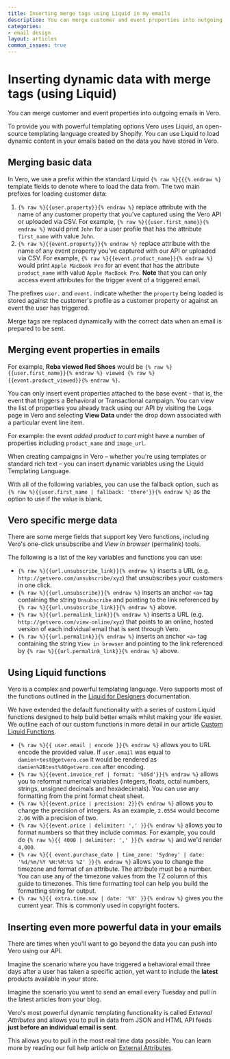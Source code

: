 ```yaml
---
title: Inserting merge tags using Liquid in my emails
description: You can merge customer and event properties into outgoing emails in Vero. To provide you with powerful templating options Vero uses Liquid, an open-source templating language created by Shopify. You can use Liquid to load dynamic content in your emails based on the data you have stored in Vero. 
categories:
- email design
layout: articles
common_issues: true
---
```


# Inserting dynamic data with merge tags (using Liquid)

You can merge customer and event properties into outgoing emails in Vero.

To provide you with powerful templating options Vero uses Liquid, an open-source templating language created by Shopify. You can use Liquid to load dynamic content in your emails based on the data you have stored in Vero. 

## Merging basic data

In Vero, we use a prefix within the standard Liquid `{% raw %}{{{% endraw %}` template fields to denote where to load the data from. The two main prefixes for loading customer data:


1. `{% raw %}{{user.property}}{% endraw %}` replace attribute with the name of any customer property that you've captured using the Vero API or uploaded via CSV. For example, `{% raw %}{{user.first_name}}{% endraw %}` would print `John` for a user profile that has the attribute `first_name` with value `John`.
2. `{% raw %}{{event.property}}{% endraw %}` replace attribute with the name of any event property you've captured with our API or uploaded via CSV. For example, `{% raw %}{{event.product_name}}{% endraw %}` would print `Apple MacBook Pro` for an event that has the attribute `product_name` with value `Apple MacBook Pro`. **Note** that you can only access event attributes for the trigger event of a triggered email.

The prefixes `user.` and `event.` indicate whether the `property` being loaded is stored against the customer's profile as a customer property or against an event the user has triggered. 

Merge tags are replaced dynamically with the correct data when an email is prepared to be sent.

## Merging event properties in emails

For example, **Reba viewed Red Shoes** would be `{% raw %}{{user.first_name}}{% endraw %} viewed {% raw %}{{event.product_viewed}}{% endraw %}`.

You can only insert event properties attached to the base event - that is, the event that triggers a Behavioral or Transactional campaign. You can view the list of properties you already track using our API by visiting the Logs page in Vero and selecting **View Data** under the drop down associated with a particular event line item.

For example: the event *added product to cart* might have a number of properties including `product_name` and `image_url`.

When creating campaigns in Vero – whether you're using templates or standard rich text – you can insert dynamic variables using the Liquid Templating Language.

With all of the following variables, you can use the fallback option, such as `{% raw %}{{user.first_name | fallback: 'there'}}{% endraw %}` as the option to use if the value is blank.

## Vero specific merge data

There are some merge fields that support key Vero functions, including Vero's one-click unsubscribe and *View in browser* (permalink) tools.

The following is a list of the key variables and functions you can use:

- `{% raw %}{{url.unsubscribe_link}}{% endraw %}` inserts a URL (e.g. `http://getvero.com/unsubscribe/xyz`) that unsubscribes your customers in one click.
- `{% raw %}{{url.unsubscribe}}{% endraw %}` inserts an anchor `<a>` tag containing the string `Unsubscribe` and pointing to the link referenced by `{% raw %}{{url.unsubscribe_link}}{% endraw %}` above.
- `{% raw %}{{url.permalink_link}}{% endraw %}` inserts a URL (e.g. `http://getvero.com/view-online/xyz`) that points to an online, hosted version of each individual email that is sent through Vero.
- `{% raw %}{{url.permalink}}{% endraw %}` inserts an anchor `<a>` tag containing the string `View in browser` and pointing to the link referenced by `{% raw %}{{url.permalink_link}}{% endraw %}` above.

## Using Liquid functions

Vero is a complex and powerful templating language. Vero supports most of the functions outlined in the [Liquid for Designers]({{site.data.links.liquid_for_designers}}) documentation. 

We have extended the default functionality with a series of custom Liquid functions designed to help build better emails whilst making your life easier. We outline each of our custom functions in more detail in our article [Custom Liquid Functions]({{site.data.links.list_of_liquid_functions}}).

- `{% raw %}{{ user.email | encode }}{% endraw %}` allows you to URL encode the provided value. If `user.email` was equal to `damien+test@getvero.com` it would be rendered as `damien%2Btest%40getvero.com` after encoding.
- `{% raw %}{{event.invoice_ref | format: '%05d'}}{% endraw %}` allows you to reformat numerical variables (integers, floats, octal numbers, strings, unsigned decimals and hexadecimals). You can use any formatting from the print format cheat sheet.
- `{% raw %}{{event.price | precision: 2}}{% endraw %}` allows you to change the precision of integers. As an example, `2.0554` would become `2.06` with a precision of two.
- `{% raw %}{{event.price | delimiter: ',' }}{% endraw %}` allows you to format numbers so that they include commas. For example, you could do `{% raw %}{{ 4000 | delimiter: ',' }}{% endraw %}` and we'd render `4,000`.
- `{% raw %}{{ event.purchase_date | time_zone: 'Sydney' | date: '%d/%m/%Y %H:%M:%S %Z' }}{% endraw %}` allows you to change the timezone and format of an attribute. The attribute must be a number. You can use any of the timezone values from the TZ column of this guide to timezones. This time formatting tool can help you build the formatting string for output.
- `{% raw %}{{ extra.time.now | date: '%Y' }}{% endraw %}` gives you the current year. This is commonly used in copyright footers.

## Inserting even more powerful data in your emails

There are times when you'll want to go beyond the data you can push into Vero using our API.

Imagine the scenario where you have triggered a behavioral email three days after a user has taken a specific action, yet want to include the **latest** products available in your store. 

Imagine the scenario you want to send an email every Tuesday and pull in the latest articles from your blog.

Vero's most powerful dynamic templating functionality is called *External Attributes* and allows you to pull in data from JSON and HTML API feeds **just before an individual email is sent**.

This allows you to pull in the most real time data possible. You can learn more by reading our full help article on [External Attributes]({{site.data.links.external_attributes}}).
